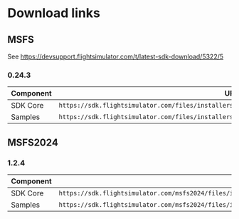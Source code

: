 # Download links

## MSFS

See https://devsupport.flightsimulator.com/t/latest-sdk-download/5322/5

### 0.24.3

| Component | URL |
| - | - |
| SDK Core | `https://sdk.flightsimulator.com/files/installers/0.24.3/MSFS_SDK_Core_Installer_0.24.3.0.msi` |
| Samples | `https://sdk.flightsimulator.com/files/installers/0.24.3/MSFS_SDK_Samples_Installer_0.24.3.0.msi` |

## MSFS2024

### 1.2.4

| Component | URL |
| - | - |
| SDK Core | `https://sdk.flightsimulator.com/msfs2024/files/installers/1.2.4/MSFS2024_SDK_Core_Installer_1.2.4.zip` |
| Samples | `https://sdk.flightsimulator.com/msfs2024/files/installers/1.2.4/MSFS2024_SDK_Samples_Installer_1.2.4.zip` |
